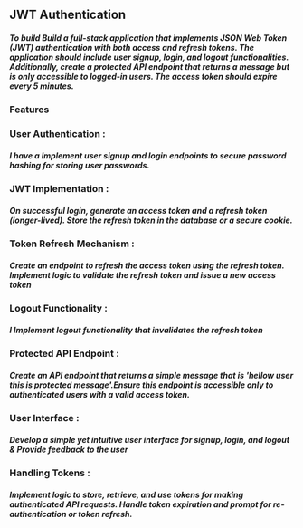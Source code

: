 ## JWT Authentication

##### To build Build a full-stack application that implements JSON Web Token (JWT) authentication with both access and refresh tokens. The application should include user signup, login, and logout functionalities. Additionally, create a protected API endpoint that returns a message but is only accessible to logged-in users. The access token should expire every 5 minutes.

### Features

### User Authentication :
##### I have a Implement user signup and login endpoints to secure password hashing for storing user passwords.

###  JWT Implementation :
##### On successful login, generate an access token and a refresh token (longer-lived). Store the refresh token in the database or a secure cookie.

### Token Refresh Mechanism :
##### Create an endpoint to refresh the access token using the refresh token. Implement logic to validate the refresh token and issue a new access token

### Logout Functionality :
##### I Implement logout functionality that invalidates the refresh token

### Protected API Endpoint :
##### Create an API endpoint that returns a simple message that is 'hellow user this is protected message'.Ensure this endpoint is accessible only to authenticated users with a valid access token.

### User Interface : 
##### Develop a simple yet intuitive user interface for signup, login, and logout & Provide feedback to the user

### Handling Tokens :
##### Implement logic to store, retrieve, and use tokens for making authenticated API requests. Handle token expiration and prompt for re-authentication or token refresh.
